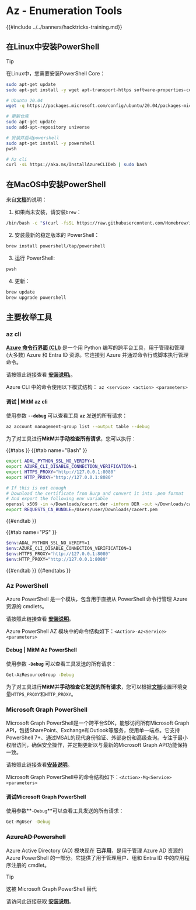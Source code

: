 # Az - Enumeration Tools

{{#include ../../banners/hacktricks-training.md}}

## 在Linux中安装PowerShell

> [!TIP]
> 在Linux中，您需要安装PowerShell Core：
>
> ```bash
> sudo apt-get update
> sudo apt-get install -y wget apt-transport-https software-properties-common
>
> # Ubuntu 20.04
> wget -q https://packages.microsoft.com/config/ubuntu/20.04/packages-microsoft-prod.deb
>
> # 更新仓库
> sudo apt-get update
> sudo add-apt-repository universe
>
> # 安装并启动powershell
> sudo apt-get install -y powershell
> pwsh
>
> # Az cli
> curl -sL https://aka.ms/InstallAzureCLIDeb | sudo bash
> ```

## 在MacOS中安装PowerShell

来自[**文档**](https://learn.microsoft.com/en-us/powershell/scripting/install/installing-powershell-on-macos?view=powershell-7.4)的说明：

1. 如果尚未安装，请安装`brew`：
```bash
/bin/bash -c "$(curl -fsSL https://raw.githubusercontent.com/Homebrew/install/HEAD/install.sh)"
```
2. 安装最新的稳定版本的 PowerShell：
```sh
brew install powershell/tap/powershell
```
3. 运行 PowerShell:
```sh
pwsh
```
4. 更新：
```sh
brew update
brew upgrade powershell
```
## 主要枚举工具

### az cli

[**Azure 命令行界面 (CLI)**](https://learn.microsoft.com/en-us/cli/azure/install-azure-cli) 是一个用 Python 编写的跨平台工具，用于管理和管理 (大多数) Azure 和 Entra ID 资源。它连接到 Azure 并通过命令行或脚本执行管理命令。

请按照此链接查看 [**安装说明¡**](https://learn.microsoft.com/en-us/cli/azure/install-azure-cli#install)。

Azure CLI 中的命令使用以下模式结构： `az <service> <action> <parameters>`

#### 调试 | MitM az cli

使用参数 **`--debug`** 可以查看工具 **`az`** 发送的所有请求：
```bash
az account management-group list --output table --debug
```
为了对工具进行**MitM**并**手动检查所有请求**，您可以执行： 

{{#tabs }}
{{#tab name="Bash" }}
```bash
export ADAL_PYTHON_SSL_NO_VERIFY=1
export AZURE_CLI_DISABLE_CONNECTION_VERIFICATION=1
export HTTPS_PROXY="http://127.0.0.1:8080"
export HTTP_PROXY="http://127.0.0.1:8080"

# If this is not enough
# Download the certificate from Burp and convert it into .pem format
# And export the following env variable
openssl x509 -in ~/Downloads/cacert.der -inform DER -out ~/Downloads/cacert.pem -outform PEM
export REQUESTS_CA_BUNDLE=/Users/user/Downloads/cacert.pem
```
{{#endtab }}

{{#tab name="PS" }}
```bash
$env:ADAL_PYTHON_SSL_NO_VERIFY=1
$env:AZURE_CLI_DISABLE_CONNECTION_VERIFICATION=1
$env:HTTPS_PROXY="http://127.0.0.1:8080"
$env:HTTP_PROXY="http://127.0.0.1:8080"
```
{{#endtab }}
{{#endtabs }}

### Az PowerShell

Azure PowerShell 是一个模块，包含用于直接从 PowerShell 命令行管理 Azure 资源的 cmdlets。

请按照此链接查看 [**安装说明**](https://learn.microsoft.com/en-us/powershell/azure/install-azure-powershell)。

Azure PowerShell AZ 模块中的命令结构如下：`<Action>-Az<Service> <parameters>`

#### Debug | MitM Az PowerShell

使用参数 **`-Debug`** 可以查看工具发送的所有请求：
```bash
Get-AzResourceGroup -Debug
```
为了对工具进行**MitM**并**手动检查它发送的所有请求**，您可以根据[**文档**](https://learn.microsoft.com/en-us/powershell/azure/az-powershell-proxy)设置环境变量`HTTPS_PROXY`和`HTTP_PROXY`。

### Microsoft Graph PowerShell

Microsoft Graph PowerShell是一个跨平台SDK，能够访问所有Microsoft Graph API，包括SharePoint、Exchange和Outlook等服务，使用单一端点。它支持PowerShell 7+、通过MSAL的现代身份验证、外部身份和高级查询。专注于最小权限访问，确保安全操作，并定期更新以与最新的Microsoft Graph API功能保持一致。

请按照此链接查看[**安装说明**](https://learn.microsoft.com/en-us/powershell/microsoftgraph/installation)。

Microsoft Graph PowerShell中的命令结构如下：`<Action>-Mg<Service> <parameters>`

#### 调试Microsoft Graph PowerShell

使用参数**`-Debug`**可以查看工具发送的所有请求：
```bash
Get-MgUser -Debug
```
### ~~**AzureAD Powershell**~~

Azure Active Directory (AD) 模块现在 **已弃用**，是用于管理 Azure AD 资源的 Azure PowerShell 的一部分。它提供了用于管理用户、组和 Entra ID 中的应用程序注册的 cmdlet。

> [!TIP]
> 这被 Microsoft Graph PowerShell 替代

请访问此链接获取 [**安装说明**](https://www.powershellgallery.com/packages/AzureAD)。
